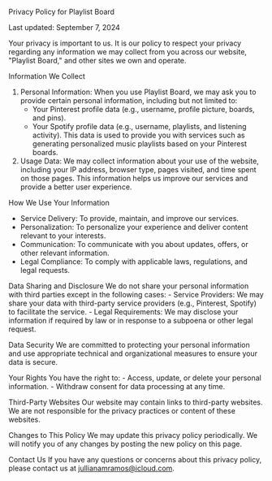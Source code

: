 Privacy Policy for Playlist Board

Last updated: September 7, 2024

Your privacy is important to us. It is our policy to respect your privacy regarding any information we may collect from you across our website, "Playlist Board," and other sites we own and operate.

Information We Collect
  1. Personal Information:
    When you use Playlist Board, we may ask you to provide certain personal information, including but not limited to:
      - Your Pinterest profile data (e.g., username, profile picture, boards, and pins).
      - Your Spotify profile data (e.g., username, playlists, and listening activity).
    This data is used to provide you with services such as generating personalized music playlists based on your Pinterest boards.
  2. Usage Data:
    We may collect information about your use of the website, including your IP address, browser type, pages visited, and time spent on
    those pages. This information helps us improve our services and provide a better user experience.

How We Use Your Information
  - Service Delivery: To provide, maintain, and improve our services.
  - Personalization: To personalize your experience and deliver content relevant to your interests.
  - Communication: To communicate with you about updates, offers, or other relevant information.
  - Legal Compliance: To comply with applicable laws, regulations, and legal requests.

Data Sharing and Disclosure
  We do not share your personal information with third parties except in the following cases:
    - Service Providers: We may share your data with third-party service providers (e.g., Pinterest, Spotify) to facilitate the service.
    - Legal Requirements: We may disclose your information if required by law or in response to a subpoena or other legal request.

Data Security
  We are committed to protecting your personal information and use appropriate technical and organizational measures to ensure your data is
  secure.

Your Rights
  You have the right to:
    - Access, update, or delete your personal information.
    - Withdraw consent for data processing at any time.

Third-Party Websites
  Our website may contain links to third-party websites. We are not responsible for the privacy practices or content of these websites.

Changes to This Policy
  We may update this privacy policy periodically. We will notify you of any changes by posting the new policy on this page.

Contact Us
  If you have any questions or concerns about this privacy policy, please contact us at jullianamramos@icloud.com.

